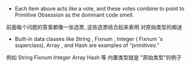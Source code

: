 + Each item above acts like a vote, and these votes combine to point to Primitive Obsession as the dominant code smell.

前面每个问题的答案都像一张选票, 这些选票结合起来表明 对原始类型的痴迷

+ Built-in data classes like String , Fixnum , Integer ( Fixnum 's superclass), Array , and Hash are examples of "primitives."

例如 String Fixnum Integer Array Hash 等 内置类型就是 "原始类型"的例子



